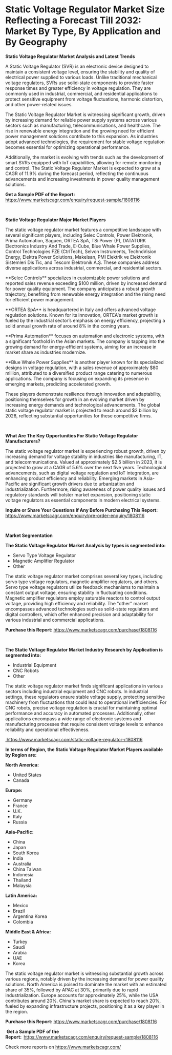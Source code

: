 <p><h1>Static Voltage Regulator Market Size Reflecting a Forecast Till 2032: Market By Type, By Application and By Geography</h1></p><p><strong>Static Voltage Regulator Market Analysis and Latest Trends</strong></p>
<p><p>A Static Voltage Regulator (SVR) is an electronic device designed to maintain a consistent voltage level, ensuring the stability and quality of electrical power supplied to various loads. Unlike traditional mechanical voltage regulators, SVRs use solid-state components to provide faster response times and greater efficiency in voltage regulation. They are commonly used in industrial, commercial, and residential applications to protect sensitive equipment from voltage fluctuations, harmonic distortion, and other power-related issues.</p><p>The Static Voltage Regulator Market is witnessing significant growth, driven by increasing demand for reliable power supply systems across various sectors such as manufacturing, telecommunications, and healthcare. The rise in renewable energy integration and the growing need for efficient power management solutions contribute to this expansion. As industries adopt advanced technologies, the requirement for stable voltage regulation becomes essential for optimizing operational performance. </p><p>Additionally, the market is evolving with trends such as the development of smart SVRs equipped with IoT capabilities, allowing for remote monitoring and control. The Static Voltage Regulator Market is expected to grow at a CAGR of 11.9% during the forecast period, reflecting the continuous advancements and increasing investments in power quality management solutions.</p></p>
<p><strong>Get a Sample PDF of the Report:&nbsp;</strong> <a href="https://www.marketscagr.com/enquiry/request-sample/1808116?utm_campaign=2318&utm_medium=2&utm_source=Github&utm_content=ia&utm_term=13022025&utm_id=static-voltage-regulator">https://www.marketscagr.com/enquiry/request-sample/1808116</a></p>
<p>&nbsp;</p>
<p><strong>Static Voltage Regulator Major Market Players</strong></p>
<p><p>The static voltage regulator market features a competitive landscape with several significant players, including Selec Controls, Power Elektronik, Prima Automation, Saguen, ORTEA SpA, TSi Power (P), DATATURK Electronics Industry And Trade, E-Cube, Blue Whale Power Supplies, Control Technologies FZE (CtrlTech), Selvon Instruments, TechnoVision Energy, Elektra Power Solutions, Makelsan, PMI Elektrik ve Elektronik Sistemleri Dis Tic, and Tescom Elektronik A.Ş. These companies address diverse applications across industrial, commercial, and residential sectors.</p><p>**Selec Controls** specializes in customizable power solutions and reported sales revenue exceeding $100 million, driven by increased demand for power quality equipment. The company anticipates a robust growth trajectory, benefiting from renewable energy integration and the rising need for efficient power management.</p><p>**ORTEA SpA** is headquartered in Italy and offers advanced voltage regulation solutions. Known for its innovation, ORTEA's market growth is fueled by the industrial sector’s emphasis on energy efficiency, projecting a solid annual growth rate of around 8% in the coming years.</p><p>**Prima Automation** focuses on automation and electronic systems, with a significant foothold in the Asian markets. The company is tapping into the growing demand for energy-efficient systems, aiming for an increase in market share as industries modernize.</p><p>**Blue Whale Power Supplies** is another player known for its specialized designs in voltage regulation, with a sales revenue of approximately $80 million, attributed to a diversified product range catering to numerous applications. The company is focusing on expanding its presence in emerging markets, predicting accelerated growth.</p><p>These players demonstrate resilience through innovation and adaptability, positioning themselves for growth in an evolving market driven by increasing energy demands and technological advancements. The global static voltage regulator market is projected to reach around $2 billion by 2028, reflecting substantial opportunities for these competitive firms.</p></p>
<p>&nbsp;</p>
<p><strong>What Are The Key Opportunities For Static Voltage Regulator Manufacturers?</strong></p>
<p><p>The static voltage regulator market is experiencing robust growth, driven by increasing demand for voltage stability in industries like manufacturing, IT, and telecommunications. Valued at approximately $2.5 billion in 2023, it is projected to grow at a CAGR of 5.6% over the next five years. Technological advancements, such as digital voltage regulation and IoT integration, are enhancing product efficiency and reliability. Emerging markets in Asia-Pacific are significant growth drivers due to urbanization and industrialization. Furthermore, rising awareness of power quality issues and regulatory standards will bolster market expansion, positioning static voltage regulators as essential components in modern electrical systems.</p></p>
<p><strong>Inquire or Share Your Questions If Any Before Purchasing This Report:</strong> <a href="https://www.marketscagr.com/enquiry/pre-order-enquiry/1808116?utm_campaign=2318&utm_medium=2&utm_source=Github&utm_content=ia&utm_term=13022025&utm_id=static-voltage-regulator">https://www.marketscagr.com/enquiry/pre-order-enquiry/1808116</a></p>
<p>&nbsp;</p>
<p><strong>Market Segmentation</strong></p>
<p><strong>The Static Voltage Regulator Market Analysis by types is segmented into:</strong></p>
<p><ul><li>Servo Type Voltage Regulator</li><li>Magnetic Amplifier Regulator</li><li>Other</li></ul></p>
<p><p>The static voltage regulator market comprises several key types, including servo type voltage regulators, magnetic amplifier regulators, and others. Servo type voltage regulators utilize feedback mechanisms to maintain a constant output voltage, ensuring stability in fluctuating conditions. Magnetic amplifier regulators employ saturable reactors to control output voltage, providing high efficiency and reliability. The "other" market encompasses advanced technologies such as solid-state regulators and digital controllers, which offer enhanced precision and adaptability for various industrial and commercial applications.</p></p>
<p><strong>Purchase this Report:&nbsp;</strong><a href="https://www.marketscagr.com/purchase/1808116?utm_campaign=2318&utm_medium=2&utm_source=Github&utm_content=ia&utm_term=13022025&utm_id=static-voltage-regulator">https://www.marketscagr.com/purchase/1808116</a></p>
<p>&nbsp;</p>
<p><strong>The Static Voltage Regulator Market Industry Research by Application is segmented into:</strong></p>
<p><ul><li>Industrial Equipment</li><li>CNC Robots</li><li>Other</li></ul></p>
<p><p>The static voltage regulator market finds significant applications in various sectors including industrial equipment and CNC robots. In industrial settings, these regulators ensure stable voltage supply, protecting sensitive machinery from fluctuations that could lead to operational inefficiencies. For CNC robots, precise voltage regulation is crucial for maintaining optimal performance and accuracy in automated processes. Additionally, other applications encompass a wide range of electronic systems and manufacturing processes that require consistent voltage levels to enhance reliability and operational effectiveness.</p></p>
<p><a href="https://www.marketscagr.com/static-voltage-regulator-r1808116?utm_campaign=2318&utm_medium=2&utm_source=Github&utm_content=ia&utm_term=13022025&utm_id=static-voltage-regulator">&nbsp;https://www.marketscagr.com/static-voltage-regulator-r1808116</a></p>
<p><strong>In terms of Region, the Static Voltage Regulator Market Players available by Region are:</strong></p>
<p>
    <p> <strong> North America: </strong>
        <ul>
            <li>United States</li>
            <li>Canada</li>
        </ul>
        </p> 
    <p> <strong> Europe: </strong>
        <ul>
            <li>Germany</li>
            <li>France</li>
            <li>U.K.</li>
            <li>Italy</li>
            <li>Russia</li>
        </ul>
        </p> 
    <p> <strong> Asia-Pacific: </strong>
        <ul>
            <li>China</li>
            <li>Japan</li>
            <li>South Korea</li>
            <li>India</li>
            <li>Australia</li>
            <li>China Taiwan</li>
            <li>Indonesia</li>
            <li>Thailand</li>
            <li>Malaysia</li>
        </ul>
        </p> 
    <p> <strong> Latin America: </strong>
        <ul>
            <li>Mexico</li>
            <li>Brazil</li>
            <li>Argentina Korea</li>
            <li>Colombia</li>
        </ul>
        </p> 
    <p> <strong> Middle East & Africa: </strong>
        <ul>
            <li>Turkey</li>
            <li>Saudi</li>
            <li>Arabia</li>
            <li>UAE</li>
            <li>Korea</li>
        </ul>
    </p>
    </p>
<p><p>The static voltage regulator market is witnessing substantial growth across various regions, notably driven by the increasing demand for power quality solutions. North America is poised to dominate the market with an estimated share of 35%, followed by APAC at 30%, primarily due to rapid industrialization. Europe accounts for approximately 25%, while the USA contributes around 20%. China's market share is expected to reach 20%, fueled by expanding infrastructure projects, positioning it as a key player in the region.</p></p>
<p><strong>Purchase this Report: </strong><a href="https://www.marketscagr.com/purchase/1808116?utm_campaign=2318&utm_medium=2&utm_source=Github&utm_content=ia&utm_term=13022025&utm_id=static-voltage-regulator">https://www.marketscagr.com/purchase/1808116</a></p>
<p>&nbsp;<strong>Get a Sample PDF of the Report:&nbsp;&nbsp;</strong><a href="https://www.marketscagr.com/enquiry/request-sample/1808116?utm_campaign=2318&utm_medium=2&utm_source=Github&utm_content=ia&utm_term=13022025&utm_id=static-voltage-regulator">https://www.marketscagr.com/enquiry/request-sample/1808116</a></p>
<p><strong></strong></p>
<p>Check more reports on <a href="https://www.marketscagr.com/?utm_campaign=2318&utm_medium=2&utm_source=Github&utm_content=ia&utm_term=13022025&utm_id=static-voltage-regulator">https://www.marketscagr.com/</a></p>